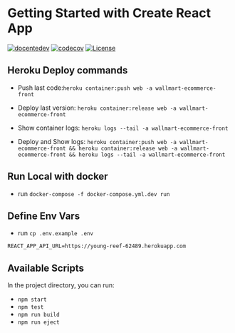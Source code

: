 # Getting Started with Create React App

[![docentedev](https://circleci.com/gh/docentedev/wallmart-frontend/tree/main.svg?style=svg)](https://circleci.com/gh/docentedev/wallmart-frontend)
[![codecov](https://codecov.io/gh/docentedev/wallmart-frontend/branch/main/graph/badge.svg?token=KMAHZ7P48O)](https://codecov.io/gh/docentedev/wallmart-frontend)
[![License](https://img.shields.io/badge/license-MIT-blue.svg)](LICENSE)

## Heroku Deploy commands

- Push last code:`heroku container:push web -a wallmart-ecommerce-front`
- Deploy last version: `heroku container:release web -a wallmart-ecommerce-front`
- Show container logs: `heroku logs --tail -a wallmart-ecommerce-front`

- Deploy and Show logs: `heroku container:push web -a wallmart-ecommerce-front && heroku container:release web -a wallmart-ecommerce-front && heroku logs --tail -a wallmart-ecommerce-front`

## Run Local with docker

- run `docker-compose -f docker-compose.yml.dev run`

## Define Env Vars

- run `cp .env.example .env`

```env
REACT_APP_API_URL=https://young-reef-62489.herokuapp.com
```

## Available Scripts

In the project directory, you can run:

- `npm start`
- `npm test`
- `npm run build`
- `npm run eject`
